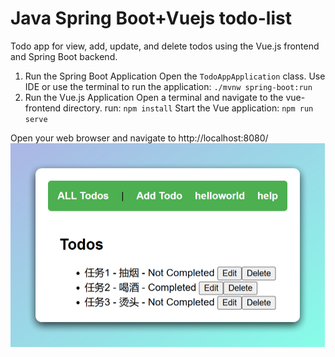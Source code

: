 # Java Spring Boot+Vuejs todo-list

Todo app for view, add, update, and delete todos using the Vue.js frontend and Spring Boot backend.

1. Run the Spring Boot Application
Open the `TodoAppApplication` class.
Use IDE or use the terminal to run the application:
`./mvnw spring-boot:run`
2. Run the Vue.js Application
Open a terminal and navigate to the vue-frontend directory.
run: `npm install`
Start the Vue application:
`npm run serve`

Open your web browser and navigate to http://localhost:8080/
<img src="img.png" alt="img.png" style="zoom:50%;" />
